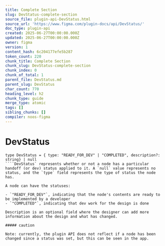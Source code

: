```yaml
---
title: Complete Section
slug: DevStatus-complete-section
source_file: plugin-api-DevStatus.html
source_url: 'https://www.figma.com/plugin-docs/api/DevStatus/'
doc_type: plugin-api
created: 2025-06-27T00:00:00.000Z
updated: 2025-06-27T00:00:00.000Z
owner: figma
version: 1
content_hash: 6c204177efe5b287
token_count: 220
chunk_title: Complete Section
chunk_slug: DevStatus-complete-section
chunk_index: 0
chunk_of_total: 1
parent_file: DevStatus.md
parent_slug: DevStatus
char_count: 770
heading_level: h2
chunk_type: guide
merge_type: atomic
tags: []
sibling_chunks: []
compiler: noos-figma
---
```


# DevStatus

```
type DevStatus = { type: "READY_FOR_DEV" | "COMPLETED", description?: string} | null
````DevStatus` represents whether or not a node has a particular handoff (or dev) status applied to it. A `null` value represents no status, and the `type` field represents the type of status the node has.

A node can have the statuses:

- `"READY_FOR_DEV"`, indicating that the node's contents are ready to be implemented by a developer
- `"COMPLETED"`, indicating that dev work for the design is done

Description is an optional field where the designer can add more information about the design and what has changed.

##### caution

Note: currently, the plugin API does not reflect if a node has been changed since a status was set, but this can be seen in the app.

